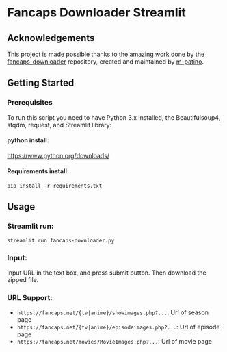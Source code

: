 # Fancaps Downloader Streamlit

## Acknowledgements <a name = "acknowledgenents"></a>

This project is made possible thanks to the amazing work done by the [fancaps-downloader](https://github.com/m-patino/fancaps-downloader) repository, created and maintained by [m-patino](https://github.com/m-patino). 

## Getting Started <a name = "getting_started"></a>

### Prerequisites

To run this script you need to have Python 3.x installed, the Beautifulsoup4, stqdm, request, and Streamlit library:

#### python install: 
https://www.python.org/downloads/

#### Requirements install: 
```
pip install -r requirements.txt
```

## Usage <a name = "usage"></a>

### Streamlit run: 
```
streamlit run fancaps-downloader.py
```

### Input:
Input URL in the text box, and press submit button. Then download the zipped file.

### URL Support:
* `https://fancaps.net/{tv|anime}/showimages.php?...`: Url of season page
* `https://fancaps.net/{tv|anime}/episodeimages.php?...`: Url of episode page
* `https://fancaps.net/movies/MovieImages.php?...`: Url of movie page

